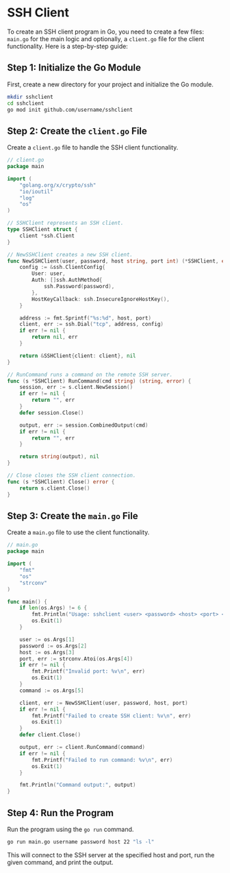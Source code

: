 # SSH Client

To create an SSH client program in Go, you need to create a few files: `main.go` for the main logic and optionally, a `client.go` file for the client functionality. Here is a step-by-step guide:

## Step 1: Initialize the Go Module

First, create a new directory for your project and initialize the Go module.

```sh
mkdir sshclient
cd sshclient
go mod init github.com/username/sshclient
```

## Step 2: Create the `client.go` File

Create a `client.go` file to handle the SSH client functionality.

```go
// client.go
package main

import (
    "golang.org/x/crypto/ssh"
    "io/ioutil"
    "log"
    "os"
)

// SSHClient represents an SSH client.
type SSHClient struct {
    client *ssh.Client
}

// NewSSHClient creates a new SSH client.
func NewSSHClient(user, password, host string, port int) (*SSHClient, error) {
    config := &ssh.ClientConfig{
        User: user,
        Auth: []ssh.AuthMethod{
            ssh.Password(password),
        },
        HostKeyCallback: ssh.InsecureIgnoreHostKey(),
    }

    address := fmt.Sprintf("%s:%d", host, port)
    client, err := ssh.Dial("tcp", address, config)
    if err != nil {
        return nil, err
    }

    return &SSHClient{client: client}, nil
}

// RunCommand runs a command on the remote SSH server.
func (s *SSHClient) RunCommand(cmd string) (string, error) {
    session, err := s.client.NewSession()
    if err != nil {
        return "", err
    }
    defer session.Close()

    output, err := session.CombinedOutput(cmd)
    if err != nil {
        return "", err
    }

    return string(output), nil
}

// Close closes the SSH client connection.
func (s *SSHClient) Close() error {
    return s.client.Close()
}
```

## Step 3: Create the `main.go` File

Create a `main.go` file to use the client functionality.

```go
// main.go
package main

import (
    "fmt"
    "os"
    "strconv"
)

func main() {
    if len(os.Args) != 6 {
        fmt.Println("Usage: sshclient <user> <password> <host> <port> <command>")
        os.Exit(1)
    }

    user := os.Args[1]
    password := os.Args[2]
    host := os.Args[3]
    port, err := strconv.Atoi(os.Args[4])
    if err != nil {
        fmt.Printf("Invalid port: %v\n", err)
        os.Exit(1)
    }
    command := os.Args[5]

    client, err := NewSSHClient(user, password, host, port)
    if err != nil {
        fmt.Printf("Failed to create SSH client: %v\n", err)
        os.Exit(1)
    }
    defer client.Close()

    output, err := client.RunCommand(command)
    if err != nil {
        fmt.Printf("Failed to run command: %v\n", err)
        os.Exit(1)
    }

    fmt.Println("Command output:", output)
}
```

## Step 4: Run the Program

Run the program using the `go run` command.

```sh
go run main.go username password host 22 "ls -l"
```

This will connect to the SSH server at the specified host and port, run the given command, and print the output.